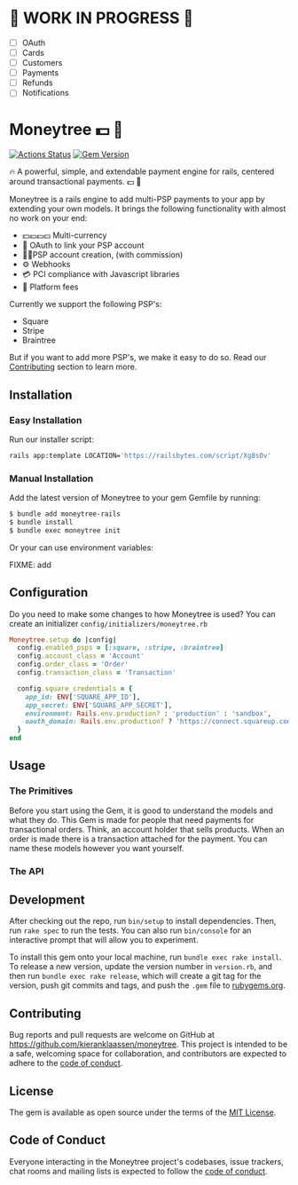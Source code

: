 # 🚧 WORK IN PROGRESS 🚧

- [ ] OAuth
- [ ] Cards
- [ ] Customers
- [ ] Payments
- [ ] Refunds
- [ ] Notifications

# Moneytree 💵 🌴

[![Actions Status](https://github.com/kieranklaassen/moneytree/workflows/build/badge.svg)](https://github.com/kieranklaassen/moneytree/actions)
[![Gem Version](https://badge.fury.io/rb/moneytree.svg)](https://badge.fury.io/rb/moneytree)

🔥 A powerful, simple, and extendable payment engine for rails, centered around transactional payments. 💵 🌴

Moneytree is a rails engine to add multi-PSP payments to your app by extending your own models. It brings the following
functionality with almost no work on your end:

- 💵💶💷💴 Multi-currency
- 🔑 OAuth to link your PSP account
- 👩‍💻PSP account creation, (with commission)
- ⚙️ Webhooks
- 💳 PCI compliance with Javascript libraries
- 🧲 Platform fees

Currently we support the following PSP's:

- Square
- Stripe
- Braintree

But if you want to add more PSP's, we make it easy to do so. Read our
[Contributing](https://github.com/kieranklaassen/moneytree#contributing) section to learn more.

## Installation

### Easy Installation

Run our installer script:

```bash
rails app:template LOCATION='https://railsbytes.com/script/Xg8sOv'
```

### Manual Installation

Add the latest version of Moneytree to your gem Gemfile by running:

```bash
$ bundle add moneytree-rails
$ bundle install
$ bundle exec moneytree init
```

Or your can use environment variables:

FIXME: add

## Configuration

Do you need to make some changes to how Moneytree is used? You can create an initializer
`config/initializers/moneytree.rb`

```ruby
Moneytree.setup do |config|
  config.enabled_psps = [:square, :stripe, :braintree]
  config.account_class = 'Account'
  config.order_class = 'Order'
  config.transaction_class = 'Transaction'

  config.square_credentials = {
    app_id: ENV['SQUARE_APP_ID'],
    app_secret: ENV['SQUARE_APP_SECRET'],
    environment: Rails.env.production? : 'production' : 'sandbox',
    oauth_domain: Rails.env.production? ? 'https://connect.squareup.com' : 'https://connect.squareupsandbox.com'
  }
end
```

## Usage

### The Primitives

Before you start using the Gem, it is good to understand the models and what they do. This Gem is made for people that
need payments for transactional orders. Think, an account holder that sells products. When an order is made there is a
transaction attached for the payment. You can name these models however you want yourself.

### The API

## Development

After checking out the repo, run `bin/setup` to install dependencies. Then, run `rake spec` to run the tests. You can
also run `bin/console` for an interactive prompt that will allow you to experiment.

To install this gem onto your local machine, run `bundle exec rake install`. To release a new version, update the
version number in `version.rb`, and then run `bundle exec rake release`, which will create a git tag for the version,
push git commits and tags, and push the `.gem` file to [rubygems.org](https://rubygems.org).

## Contributing

Bug reports and pull requests are welcome on GitHub at https://github.com/kieranklaassen/moneytree. This project is
intended to be a safe, welcoming space for collaboration, and contributors are expected to adhere to the
[code of conduct](https://github.com/kieranklaassen/moneytree/blob/master/CODE_OF_CONDUCT.md).

## License

The gem is available as open source under the terms of the [MIT License](https://opensource.org/licenses/MIT).

## Code of Conduct

Everyone interacting in the Moneytree project's codebases, issue trackers, chat rooms and mailing lists is expected to
follow the [code of conduct](https://github.com/kieranklaassen/moneytree/blob/master/CODE_OF_CONDUCT.md).
